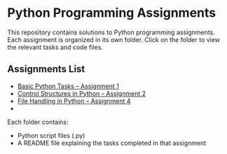 # Python Programming Assignments

This repository contains solutions to Python programming assignments. Each assignment is organized in its own folder. Click on the folder to view the relevant tasks and code files.

## Assignments List

- [Basic Python Tasks – Assignment 1](./Basic%20Python%20Tasks%20–%20Assignment%201)
- [Control Structures in Python – Assignment 2](./Control%20Structures%20in%20Python%20–%20Assignment%202)
- [File Handling in Python – Assignment 4]()
- []()

Each folder contains:
- Python script files (.py)
- A README file explaining the tasks completed in that assignment

